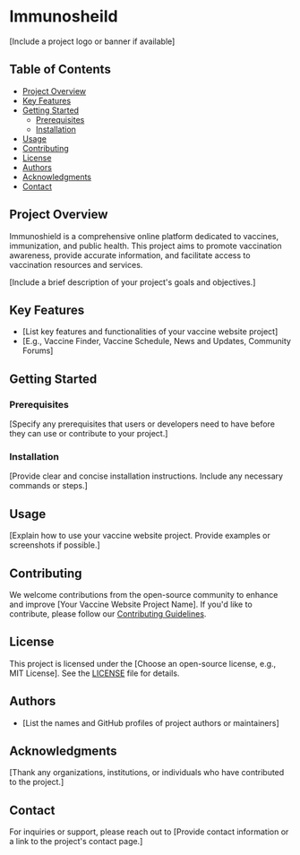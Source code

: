 # Immunosheild

[Include a project logo or banner if available]

## Table of Contents

- [Project Overview](#project-overview)
- [Key Features](#key-features)
- [Getting Started](#getting-started)
  - [Prerequisites](#prerequisites)
  - [Installation](#installation)
- [Usage](#usage)
- [Contributing](#contributing)
- [License](#license)
- [Authors](#authors)
- [Acknowledgments](#acknowledgments)
- [Contact](#contact)

## Project Overview

Immunoshield is a comprehensive online platform dedicated to vaccines, immunization, and public health. This project aims to promote vaccination awareness, provide accurate information, and facilitate access to vaccination resources and services.

[Include a brief description of your project's goals and objectives.]

## Key Features

- [List key features and functionalities of your vaccine website project]
- [E.g., Vaccine Finder, Vaccine Schedule, News and Updates, Community Forums]

## Getting Started

### Prerequisites

[Specify any prerequisites that users or developers need to have before they can use or contribute to your project.]

### Installation

[Provide clear and concise installation instructions. Include any necessary commands or steps.]

## Usage

[Explain how to use your vaccine website project. Provide examples or screenshots if possible.]

## Contributing

We welcome contributions from the open-source community to enhance and improve [Your Vaccine Website Project Name]. If you'd like to contribute, please follow our [Contributing Guidelines](link-to-contributing-guidelines.md).

## License

This project is licensed under the [Choose an open-source license, e.g., MIT License]. See the [LICENSE](link-to-license.md) file for details.

## Authors

- [List the names and GitHub profiles of project authors or maintainers]

## Acknowledgments

[Thank any organizations, institutions, or individuals who have contributed to the project.]

## Contact

For inquiries or support, please reach out to [Provide contact information or a link to the project's contact page.]


